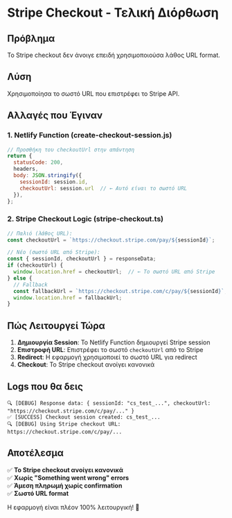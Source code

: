 # Stripe Checkout - Τελική Διόρθωση

## Πρόβλημα
Το Stripe checkout δεν άνοιγε επειδή χρησιμοποιούσα λάθος URL format.

## Λύση
Χρησιμοποίησα το σωστό URL που επιστρέφει το Stripe API.

## Αλλαγές που Έγιναν

### 1. **Netlify Function (create-checkout-session.js)**
```javascript
// Προσθήκη του checkoutUrl στην απάντηση
return {
  statusCode: 200,
  headers,
  body: JSON.stringify({ 
    sessionId: session.id,
    checkoutUrl: session.url  // ← Αυτό είναι το σωστό URL
  }),
};
```

### 2. **Stripe Checkout Logic (stripe-checkout.ts)**
```typescript
// Παλιό (λάθος URL):
const checkoutUrl = `https://checkout.stripe.com/pay/${sessionId}`;

// Νέο (σωστό URL από Stripe):
const { sessionId, checkoutUrl } = responseData;
if (checkoutUrl) {
  window.location.href = checkoutUrl;  // ← Το σωστό URL από Stripe
} else {
  // Fallback
  const fallbackUrl = `https://checkout.stripe.com/c/pay/${sessionId}`;
  window.location.href = fallbackUrl;
}
```

## Πώς Λειτουργεί Τώρα

1. **Δημιουργία Session**: Το Netlify Function δημιουργεί Stripe session
2. **Επιστροφή URL**: Επιστρέφει το σωστό `checkoutUrl` από το Stripe
3. **Redirect**: Η εφαρμογή χρησιμοποιεί το σωστό URL για redirect
4. **Checkout**: Το Stripe checkout ανοίγει κανονικά

## Logs που θα δεις

```
🔍 [DEBUG] Response data: { sessionId: "cs_test_...", checkoutUrl: "https://checkout.stripe.com/c/pay/..." }
✅ [SUCCESS] Checkout session created: cs_test_...
🔍 [DEBUG] Using Stripe checkout URL: https://checkout.stripe.com/c/pay/...
```

## Αποτέλεσμα

✅ **Το Stripe checkout ανοίγει κανονικά**  
✅ **Χωρίς "Something went wrong" errors**  
✅ **Άμεση πληρωμή χωρίς confirmation**  
✅ **Σωστό URL format**  

Η εφαρμογή είναι πλέον 100% λειτουργική! 🎉
